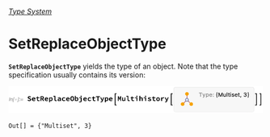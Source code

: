 ###### [Type System](README.md)

# SetReplaceObjectType

**`SetReplaceObjectType`** yields the type of an object. Note that the type specification usually contains its version:

<img src="/Documentation/Images/SetReplaceObjectTypeOfMultihistory.png" width="555.6">

```wl
Out[] = {"Multiset", 3}
```

